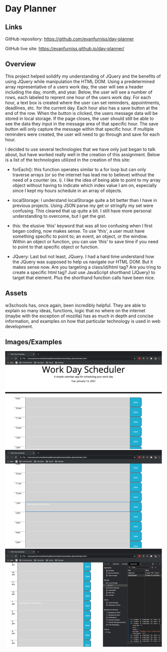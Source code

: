 # Day Planner

## Links

GitHub repository: https://github.com/evanfurniss/day-planner

GitHub live site: https://evanfurniss.github.io/day-planner/

## Overview

This project helped solidify my understanding of JQuery and the benefits of using JQuery while manipulation the HTML DOM. Using a predetermined array representative of a users work day, the user will see a header including the day, month, and year. Below, the user will see a number of rows, each labeled to reprent one hour of the users work day. For each hour, a text box is created where the user can set reminders, appointments, deadlines, etc. for the current day. Each hour also has a save button at the end of the row. When the button is clicked, the users message data will be stored in local storage. If the page closes, the user should still be able to see the data they input in the message area of that specific hour. The save button will only capture the message within that specific hour. If multiple reminders were created, the user will need to go through and save for each hour.

I decided to use several technologies that we have only just began to talk about, but have worked really well in the creation of this assignment. Below is a list of the technologies utilized in the creation of this site:

* forEach(): this function operates similar to a for loop but can only traverse arrays (or so the internet has lead me to believe) without the need of a counter (ex. i). I like the idea of being able to point to my array object without having to indicate which index value I am on, especially since I kept my hours schedule in an array of objects.

* localStorage: I understand localStorage quite a bit better than I have in previous projects. Using JSON parse my get or stringify my set were confusing. This cleared that up quite a bit. I still have more personal understanding to overcome, but I get the gist.

* this: the elusive 'this' keyword that was all too confusing when I first began coding, now makes sense. To use 'this', a user must have something specific to point to; an event, an object, or the window. Within an object or function, you can use 'this' to save time if you need to point to that specific object or function.

* JQuery: Last but not least, JQuery. I had a hard time understand how the JQuery was supposed to help us navigate our HTML DOM. But it makes sense now. Are you targeting a class/id/html tag? Are you tring to create a specific html tag? Just use JavaScript shorthand (JQuery) to target that element. Plus the shorthand function calls have been nice.

## Assets

w3schools has, once again, been incredibly helpful. They are able to explain so many ideas, functions, logic that no where on the internet (maybe with the exception of mozilla) has as much in depth and concise information, and examples on how that particular technology is used in web development. 

## Images/Examples

![Landing page](assets/images/first.png)
![Entered text in text area](assets/images/second.png)
![Example showing local storage accessibility](assets/images/third.png)